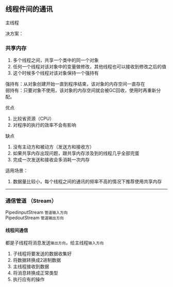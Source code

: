 ## 线程件间的通讯

主线程


决方案：

### 共享内存
1. 多个线程之间，共享一个类中的同一个对象
2. 任何一个线程对该对象中的变量做修改，其他线程也可以接收到修改之后的值
3. 这个时候多个线程对该对象保持一个强持有

强持有：从对象创建开始一直到程序结束，该对象的内存空间一直存在<br>
弱持有：只要对象不使用，该对象的内存空间就会被GC回收，使用时再重新分配。

优点
1. 比较省资源（CPU）<br>
2. 对程序的执行的效率不会有影响<br>

缺点
1. 没有主动方和被动方（发送方和接收方）<br>
2. 如果共享内存出现问题，跟共享内存涉及到的线程几乎全部完蛋<br>
3. 完成一次发送和接收会多消耗一次内存

适用场景：
1. 数据量比较小，每个线程之间的通讯的频率不高的情况下推荐使用共享内存

---

### 通信管道 （Stream）
PipedinputStream `管道输入方向` <br>
PipedoutStream `管道输出方向`

#### 线程间通信
都是子线程将消息发送`输出方向`，给主线程`输入方向`
1. 子线程将要发送的数据收集好
2. 将数据转换成2进制数据
3. 主线程接收到数据
4. 将消息转换成正常类型
5. 执行应有的操作